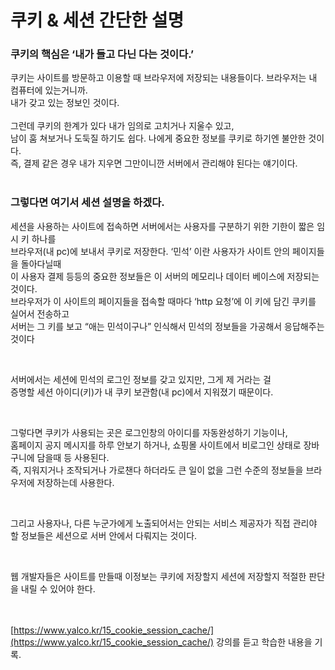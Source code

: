 # 쿠키 & 세션 간단한 설명

### **쿠키의 핵심은 ‘내가 들고 다닌 다는 것이다.’**

쿠키는 사이트를 방문하고 이용할 때 브라우저에 저장되는 내용들이다. 브라우저는 내 컴퓨터에 있는거니까. <br/>내가 갖고 있는 정보인 것이다. <br/><br/>그런데 쿠키의 한계가 있다 내가 임의로 고치거나 지울수 있고, <br/>남이 훔
쳐보거나 도둑질 하기도 쉽다. 나에게 중요한 정보를 쿠키로 하기엔 불안한 것이다. <br/>즉, 결제 같은 경우 내가 지우면 그만이니깐 서버에서 관리해야 된다는 얘기이다. 
<br/><br/>

### **그렇다면 여기서 세션 설명을 하겠다.**

세션을 사용하는 사이트에 접속하면 서버에서는 사용자를 구분하기 위한 기한이 짧은 임시 키 하나를 <br/>브라우저(내 pc)에 보내서 쿠키로 저장한다. ‘민석’ 이란 사용자가 사이트 안의 페이지들을 돌아다닐때 <br/>이 사용자 결제 등등의 중요한 정보들은 이 서버의 메모리나 데이터 베이스에 저장되는것이다. <br/>브라우저가 이 사이트의 페이지들을 접속할 때마다 ‘http 요청’에 이 키에 담긴 쿠키를 실어서 전송하고 <br/>서버는 그 키를 보고 “애는 민석이구나” 인식해서 민석의 정보들을 가공해서 응답해주는 것이다

<br/>

서버에서는 세션에 민석의 로그인 정보를 갖고 있지만, 그게 제 거라는 걸 <br/>증명할 세션 아이디(키)가 내 쿠키 보관함(내  pc)에서 지워졌기 때문이다. 

<br/>

그렇다면 쿠키가 사용되는 곳은 로그인창의 아이디를 자동완성하기 기능이나, <br/>홈페이지 공지 메시지를 하루 안보기 하거나, 쇼핑몰 사이트에서 비로그인 상태로 장바구니에 담을때 등 사용된다. <br/>즉, 지워지거나 조작되거나 가로챈다 하더라도 큰 일이 없을 그런 수준의 정보들을 브라우저에 저장하는데 사용한다.

<br/>

그리고 사용자나, 다른 누군가에게 노출되어서는 안되는 서비스 제공자가 직접 관리야 할 정보들은 세션으로 서버 안에서 다뤄지는 것이다.

<br/>


웹 개발자들은 사이트를 만들때 이정보는 쿠키에 저장할지 세션에 저장할지 적절한 판단을 내릴 수 있어야 한다.

<br/><br/>
[https://www.yalco.kr/15_cookie_session_cache/](https://www.yalco.kr/15_cookie_session_cache/) 강의를 듣고 학습한 내용을 기록.